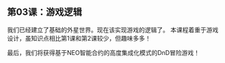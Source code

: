 ## 第03课：游戏逻辑

我们已经建立了基础的外星世界。现在该实现游戏的逻辑了。 本课程着重于游戏设计，虽知识点相比第1课和第2课较少，但趣味多多！

最后，我们将获得基于NEO智能合约的高度集成化模式的DnD冒险游戏！
